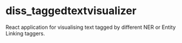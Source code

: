 # diss_taggedtextvisualizer
React application for visualising text tagged by different NER or Entity Linking taggers. 
